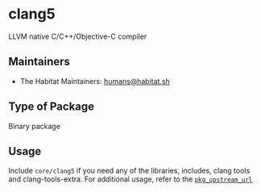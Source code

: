 # clang5

LLVM native C/C++/Objective-C compiler

## Maintainers

* The Habitat Maintainers: <humans@habitat.sh>

## Type of Package

Binary package

## Usage

Include `core/clang5` if you need any of the libraries, includes, clang tools and clang-tools-extra.  For additional
usage, refer to the [`pkg_upstream_url`](http://clang.llvm.org/)
